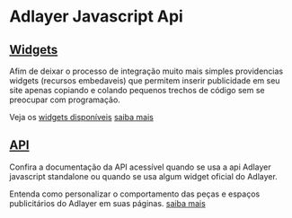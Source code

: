 # Adlayer Javascript Api

## [Widgets](https://github.com/adlayer/javascript-api/tree/master/docs/widgets)
Afim de deixar o processo de integração muito mais simples providencias widgets (recursos embedaveis) que permitem inserir publicidade em seu site apenas copiando e colando pequenos trechos de código sem se preocupar com programação.

Veja os [widgets disponíveis](https://github.com/adlayer/javascript-api/blob/master/docs/widgets.md)
[saiba mais](https://github.com/adlayer/javascript-api/blob/master/docs/widgets.md)

## [API](https://github.com/adlayer/javascript-api/blob/master/docs/api)
Confira a documentação da API acessível quando se usa a api Adlayer javascript standalone ou quando se usa algum widget oficial do Adlayer.

Entenda como personalizar o comportamento das peças e espaços publicitários do Adlayer em suas páginas.
[saiba mais](https://github.com/adlayer/javascript-api/blob/master/docs/api)
